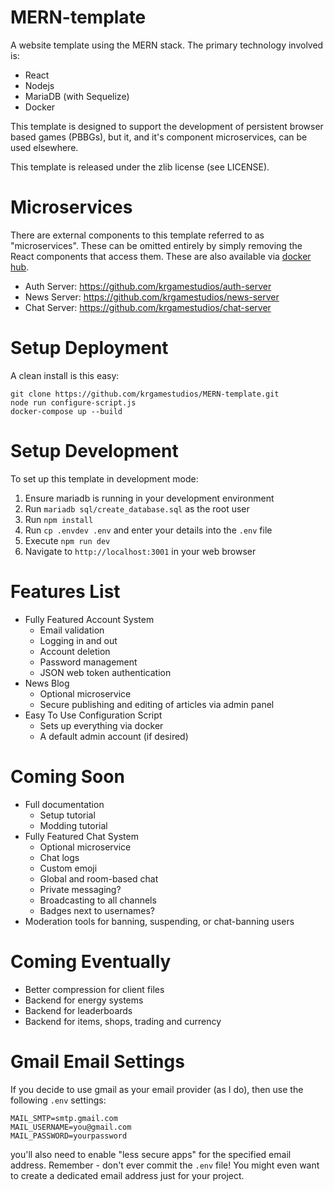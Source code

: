 # MERN-template

A website template using the MERN stack. The primary technology involved is:

* React
* Nodejs
* MariaDB (with Sequelize)
* Docker

This template is designed to support the development of persistent browser based games (PBBGs), but it, and it's component microservices, can be used elsewhere.

This template is released under the zlib license (see LICENSE).

# Microservices

There are external components to this template referred to as "microservices". These can be omitted entirely by simply removing the React components that access them. These are also available via [docker hub](https://hub.docker.com/u/krgamestudios).

* Auth Server: https://github.com/krgamestudios/auth-server
* News Server: https://github.com/krgamestudios/news-server
* Chat Server: https://github.com/krgamestudios/chat-server

# Setup Deployment

A clean install is this easy:

```
git clone https://github.com/krgamestudios/MERN-template.git
node run configure-script.js
docker-compose up --build
```

# Setup Development

To set up this template in development mode:

1. Ensure mariadb is running in your development environment
2. Run `mariadb sql/create_database.sql` as the root user
3. Run `npm install`
4. Run `cp .envdev .env` and enter your details into the `.env` file
5. Execute `npm run dev`
6. Navigate to `http://localhost:3001` in your web browser

# Features List

- Fully Featured Account System
	- Email validation
	- Logging in and out
	- Account deletion
	- Password management
	- JSON web token authentication
- News Blog
	- Optional microservice
	- Secure publishing and editing of articles via admin panel
- Easy To Use Configuration Script
	- Sets up everything via docker
	- A default admin account (if desired)

# Coming Soon

- Full documentation
	- Setup tutorial
	- Modding tutorial
- Fully Featured Chat System
	- Optional microservice
	- Chat logs
	- Custom emoji
	- Global and room-based chat
	- Private messaging?
	- Broadcasting to all channels
	- Badges next to usernames?
- Moderation tools for banning, suspending, or chat-banning users

# Coming Eventually
- Better compression for client files
- Backend for energy systems
- Backend for leaderboards
- Backend for items, shops, trading and currency

# Gmail Email Settings

If you decide to use gmail as your email provider (as I do), then use the following `.env` settings:

	MAIL_SMTP=smtp.gmail.com
	MAIL_USERNAME=you@gmail.com
	MAIL_PASSWORD=yourpassword

you'll also need to enable "less secure apps" for the specified email address. Remember - don't ever commit the `.env` file! You might even want to create a dedicated email address just for your project.

